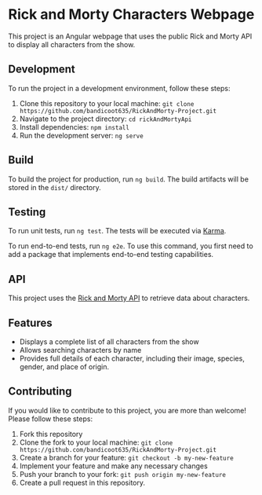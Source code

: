 # Rick and Morty Characters Webpage

This project is an Angular webpage that uses the public Rick and Morty API to display all characters from the show.

## Development

To run the project in a development environment, follow these steps:

1. Clone this repository to your local machine: `git clone https://github.com/bandicoot635/RickAndMorty-Project.git`
2. Navigate to the project directory: `cd rickAndMortyApi`
3. Install dependencies: `npm install`
4. Run the development server: `ng serve`

## Build

To build the project for production, run `ng build`. The build artifacts will be stored in the `dist/` directory.

## Testing

To run unit tests, run `ng test`. The tests will be executed via [Karma](https://karma-runner.github.io).

To run end-to-end tests, run `ng e2e`. To use this command, you first need to add a package that implements end-to-end testing capabilities.

## API

This project uses the [Rick and Morty API](https://rickandmortyapi.com/) to retrieve data about characters.

## Features

- Displays a complete list of all characters from the show
- Allows searching characters by name
- Provides full details of each character, including their image, species, gender, and place of origin.

## Contributing

If you would like to contribute to this project, you are more than welcome! Please follow these steps:

1. Fork this repository
2. Clone the fork to your local machine: `git clone https://github.com/bandicoot635/RickAndMorty-Project.git`
3. Create a branch for your feature: `git checkout -b my-new-feature`
4. Implement your feature and make any necessary changes
5. Push your branch to your fork: `git push origin my-new-feature`
6. Create a pull request in this repository.



